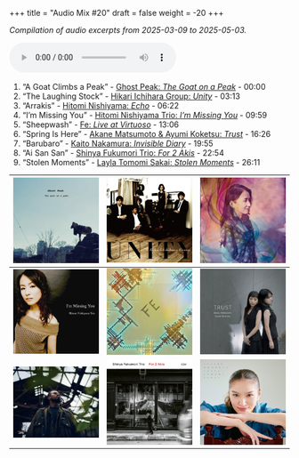 +++
title = "Audio Mix #20"
draft = false
weight = -20
+++

_Compilation of audio excerpts from 2025-03-09 to 2025-05-03._

<audio controls preload="metadata">
<source src="/audio/compilation-20.mp3" type="audio/mpeg">
This browser does not support the audio element.
</audio>

1.  “A Goat Climbs a Peak” - [Ghost Peak: _The Goat on a Peak_](https://www.jazzofjapan.com/p/ghost-peak-goat-on-a-peak) - 00:00
2.  “The Laughing Stock” - [Hikari Ichihara Group: _Unity_](https://www.jazzofjapan.com/p/hikari-ichihara-group-unity) - 03:13
3.  “Arrakis” - [Hitomi Nishiyama: _Echo_](https://www.jazzofjapan.com/p/hitomi-nishiyama-echo) - 06:22
4.  “I’m Missing You” - [Hitomi Nishiyama Trio: _I’m Missing You_](https://www.jazzofjapan.com/p/hitomi-nishiyama-trio-im-missing-you) - 09:59
5.  “Sheepwash” - [Fe: _Live at Virtuoso_](https://www.jazzofjapan.com/p/fe-live-at-virtuoso) - 13:06
6.  “Spring Is Here” - [Akane Matsumoto &amp; Ayumi Koketsu: _Trust_](https://www.jazzofjapan.com/p/akane-matsumoto-ayumi-koketsu-trust) - 16:26
7.  “Barubaro” - [Kaito Nakamura: _Invisible Diary_](https://www.jazzofjapan.com/p/kaito-nakamura-invisible-diary) - 19:55
8.  “Ai San San” - [Shinya Fukumori Trio: _For 2 Akis_](https://www.jazzofjapan.com/p/shinya-fukumori-trio-for-2-akis) - 22:54
9.  “Stolen Moments” - [Layla Tomomi Sakai: _Stolen Moments_](https://www.jazzofjapan.com/p/layla-tomomi-sakai-stolen-moments) - 26:11

| ![](/images/ghost-peak-goat-on-a-peak-460.jpeg)            | ![](/images/hikari-ichihara-group-unity-460.jpeg)     | ![](/images/hitomi-nishiyama-echo-460.jpeg)               |
|------------------------------------------------------------|-------------------------------------------------------|-----------------------------------------------------------|
| ![](/images/hitomi-nishiyama-trio-im-missing-you-460.jpeg) | ![](/images/fe-live-at-virtuoso-460.jpeg)             | ![](/images/akane-matsumoto-ayumi-koketsu-trust-460.jpeg) |
| ![](/images/kaito-nakamura-invisible-diary-460.jpeg)       | ![](/images/shinya-fukumori-trio-for-2-akis-460.jpeg) | ![](/images/layla-tomomi-sakai-stolen-moments-460.jpeg)   |
